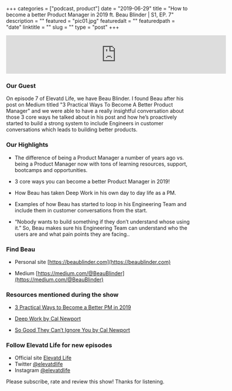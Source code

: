+++
categories = ["podcast, product"]
date = "2019-06-29"
title = "How to become a better Product Manager in 2019 ft. Beau Blinder | S1, EP. 7"
description = ""
featured = "pic01.jpg"
featuredalt = ""
featuredpath = "date"
linktitle = ""
slug = ""
type = "post"
+++

<iframe src="https://anchor.fm/elevatdlife/embed/episodes/3-Ways-to-Become-a-Better-Product-Manager-in-2019-e4fuo1" height="105px" width="600" frameborder="0" scrolling="no"></iframe>

### Our Guest

On episode 7 of Elevatd Life, we have Beau Blinder. I found Beau after his post on Medium titled "3 Practical Ways To Become A Better Product Manager" and we were able to have a really insightful conversation about those 3 core ways he talked about in his post and how he’s proactively started to build a strong system to include Engineers in customer conversations which leads to building better products.

### Our Highlights

- The difference of being a Product Manager a number of years ago vs. being a Product Manager now with tons of learning resources, support, bootcamps and opportunities.

- 3 core ways you can become a better Product Manager in 2019!

- How Beau has taken Deep Work in his own day to day life as a PM.

- Examples of how Beau has started to loop in his Engineering Team and include them in customer conversations from the start.

- “Nobody wants to build something if they don’t understand whose using it.” So, Beau makes sure his Engineering Team can understand who the users are and what pain points they are facing..

### Find Beau

- Personal site [https://beaublinder.com](https://beaublinder.com)

- Medium [https://medium.com/@BeauBlinder](https://medium.com/@BeauBlinder)

### Resources mentioned during the show

- [3 Practical Ways to Become a Better PM in 2019](https://hackernoon.com/3-practical-ways-to-become-a-better-product-manager-in-2019-f41ba383b6c2)

- [Deep Work by Cal Newport](https://amzn.to/2XwnSBl)

- [So Good They Can’t Ignore You by Cal Newport](https://amzn.to/2J9p1W8)

### Follow Elevatd Life for new episodes

- Official site [Elevatd Life](https://elevatdlife.com)
- Twitter [@elevatdlife](https://twitter.com/elevatdlife)
- Instagram [@elevatdlife](https://instagram.com/elevatdlife)

Please subscribe, rate and review this show! Thanks for listening.
